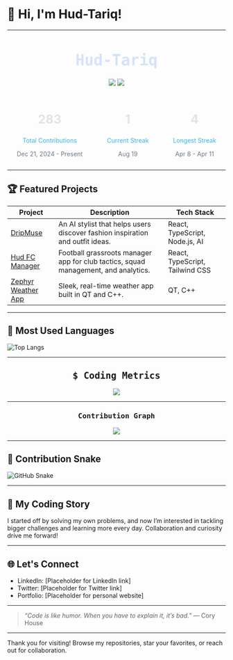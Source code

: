 # 👋 Hi, I'm Hud-Tariq!

---

<div align="center">
  <h1 style="font-family: 'Fira Mono', monospace; font-size: 2.5em; color: #d4e3fa;">Hud-Tariq</h1>
  <div>
    <a href="mailto:"><img src="https://img.shields.io/badge/Email-M-red?style=for-the-badge&logo=gmail"></a>
    <a href="#"><img src="https://img.shields.io/badge/LinkedIn-LinkedIn-blue?style=for-the-badge&logo=linkedin"></a>
  </div>
  <br>
  <div style="display: flex; justify-content: center; gap: 4em;">
    <div>
      <h2 style="font-size: 2em; color: #e3e3e3;">283</h2>
      <p style="color: #3bb6e3;">Total Contributions</p>
      <p style="color: #6c7a89;">Dec 21, 2024 - Present</p>
    </div>
    <div>
      <h2 style="font-size: 2em; color: #e3e3e3;">1</h2>
      <p style="color: #3bb6e3;">Current Streak</p>
      <p style="color: #6c7a89;">Aug 19</p>
    </div>
    <div>
      <h2 style="font-size: 2em; color: #e3e3e3;">4</h2>
      <p style="color: #3bb6e3;">Longest Streak</p>
      <p style="color: #6c7a89;">Apr 8 - Apr 11</p>
    </div>
  </div>
</div>

---

## 🏆 Featured Projects

| Project | Description | Tech Stack |
|---------|-------------|------------|
| [DripMuse](https://github.com/Hud-Tariq/DripMuse) | An AI stylist that helps users discover fashion inspiration and outfit ideas. | React, TypeScript, Node.js, AI |
| [Hud FC Manager](https://github.com/Hud-Tariq/hud-fc-tactical-tracker) | Football grassroots manager app for club tactics, squad management, and analytics. | React, TypeScript, Tailwind CSS |
| [Zephyr Weather App](https://github.com/Hud-Tariq/ZephyrWeatherApp) | Sleek, real-time weather app built in QT and C++. | QT, C++ |

---

## 🎨 Most Used Languages

![Top Langs](https://github-readme-stats.vercel.app/api/top-langs/?username=Hud-Tariq&layout=compact&theme=radical)

---

<div align="center">
  <h2 style="font-family: 'Fira Mono', monospace;">$ Coding Metrics</h2>
  <img src="https://github-readme-stats.vercel.app/api?username=Hud-Tariq&show_icons=true&hide_title=true&count_private=true&theme=radical">
</div>

---

<div align="center">
  <h3 style="font-family: 'Fira Mono', monospace;">Contribution Graph</h3>
  <img src="https://github.com/Hud-Tariq/Hud-Tariq/blob/output/github-contribution-grid-snake.svg">
</div>

---

## 🐍 Contribution Snake

![GitHub Snake](https://github.com/Hud-Tariq/Hud-Tariq/blob/output/github-contribution-grid-snake.svg)

---

## 🌱 My Coding Story

I started off by solving my own problems, and now I’m interested in tackling bigger challenges and learning more every day. Collaboration and curiosity drive me forward!

---

## 🌐 Let's Connect

- LinkedIn: [Placeholder for LinkedIn link]
- Twitter: [Placeholder for Twitter link]
- Portfolio: [Placeholder for personal website]

---

> _“Code is like humor. When you have to explain it, it’s bad.”_ — Cory House

---

Thank you for visiting! Browse my repositories, star your favorites, or reach out for collaboration.
